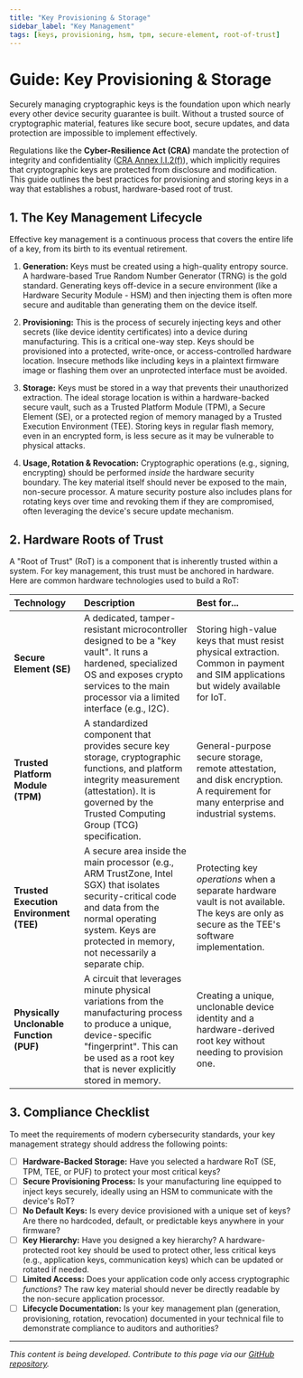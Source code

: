 ```yaml
---
title: "Key Provisioning & Storage"
sidebar_label: "Key Management"
tags: [keys, provisioning, hsm, tpm, secure-element, root-of-trust]
---
```

# Guide: Key Provisioning & Storage

Securely managing cryptographic keys is the foundation upon which nearly every other device security guarantee is built. Without a trusted source of cryptographic material, features like secure boot, secure updates, and data protection are impossible to implement effectively.

Regulations like the **Cyber-Resilience Act (CRA)** mandate the protection of integrity and confidentiality ([CRA Annex I.I.2(f)][cra_annexI]), which implicitly requires that cryptographic keys are protected from disclosure and modification. This guide outlines the best practices for provisioning and storing keys in a way that establishes a robust, hardware-based root of trust.

## 1. The Key Management Lifecycle

Effective key management is a continuous process that covers the entire life of a key, from its birth to its eventual retirement.

1.  **Generation:** Keys must be created using a high-quality entropy source. A hardware-based True Random Number Generator (TRNG) is the gold standard. Generating keys off-device in a secure environment (like a Hardware Security Module - HSM) and then injecting them is often more secure and auditable than generating them on the device itself.

2.  **Provisioning:** This is the process of securely injecting keys and other secrets (like device identity certificates) into a device during manufacturing. This is a critical one-way step. Keys should be provisioned into a protected, write-once, or access-controlled hardware location. Insecure methods like including keys in a plaintext firmware image or flashing them over an unprotected interface must be avoided.

3.  **Storage:** Keys must be stored in a way that prevents their unauthorized extraction. The ideal storage location is within a hardware-backed secure vault, such as a Trusted Platform Module (TPM), a Secure Element (SE), or a protected region of memory managed by a Trusted Execution Environment (TEE). Storing keys in regular flash memory, even in an encrypted form, is less secure as it may be vulnerable to physical attacks.

4.  **Usage, Rotation & Revocation:** Cryptographic operations (e.g., signing, encrypting) should be performed *inside* the hardware security boundary. The key material itself should never be exposed to the main, non-secure processor. A mature security posture also includes plans for rotating keys over time and revoking them if they are compromised, often leveraging the device's secure update mechanism.

## 2. Hardware Roots of Trust

A "Root of Trust" (RoT) is a component that is inherently trusted within a system. For key management, this trust must be anchored in hardware. Here are common hardware technologies used to build a RoT:

| Technology | Description | Best for... |
| :--- | :--- | :--- |
| **Secure Element (SE)** | A dedicated, tamper-resistant microcontroller designed to be a "key vault". It runs a hardened, specialized OS and exposes crypto services to the main processor via a limited interface (e.g., I2C). | Storing high-value keys that must resist physical extraction. Common in payment and SIM applications but widely available for IoT. |
| **Trusted Platform Module (TPM)** | A standardized component that provides secure key storage, cryptographic functions, and platform integrity measurement (attestation). It is governed by the Trusted Computing Group (TCG) specification. | General-purpose secure storage, remote attestation, and disk encryption. A requirement for many enterprise and industrial systems. |
| **Trusted Execution Environment (TEE)** | A secure area inside the main processor (e.g., ARM TrustZone, Intel SGX) that isolates security-critical code and data from the normal operating system. Keys are protected in memory, not necessarily a separate chip. | Protecting key *operations* when a separate hardware vault is not available. The keys are only as secure as the TEE's software implementation. |
| **Physically Unclonable Function (PUF)** | A circuit that leverages minute physical variations from the manufacturing process to produce a unique, device-specific "fingerprint". This can be used as a root key that is never explicitly stored in memory. | Creating a unique, unclonable device identity and a hardware-derived root key without needing to provision one. |

## 3. Compliance Checklist

To meet the requirements of modern cybersecurity standards, your key management strategy should address the following points:

- [ ] **Hardware-Backed Storage:** Have you selected a hardware RoT (SE, TPM, TEE, or PUF) to protect your most critical keys?
- [ ] **Secure Provisioning Process:** Is your manufacturing line equipped to inject keys securely, ideally using an HSM to communicate with the device's RoT?
- [ ] **No Default Keys:** Is every device provisioned with a unique set of keys? Are there no hardcoded, default, or predictable keys anywhere in your firmware?
- [ ] **Key Hierarchy:** Have you designed a key hierarchy? A hardware-protected root key should be used to protect other, less critical keys (e.g., application keys, communication keys) which can be updated or rotated if needed.
- [ ] **Limited Access:** Does your application code only access cryptographic *functions*? The raw key material should never be directly readable by the non-secure application processor.
- [ ] **Lifecycle Documentation:** Is your key management plan (generation, provisioning, rotation, revocation) documented in your technical file to demonstrate compliance to auditors and authorities?

---

*This content is being developed. Contribute to this page via our [GitHub repository](https://github.com/sbd-community/handbook).*

<!-- Shared links -->
[cra_annexI]: /docs/standards/cra-overview#annex-i-benchmarks "CRA Annex I – Essential cybersecurity requirements" 